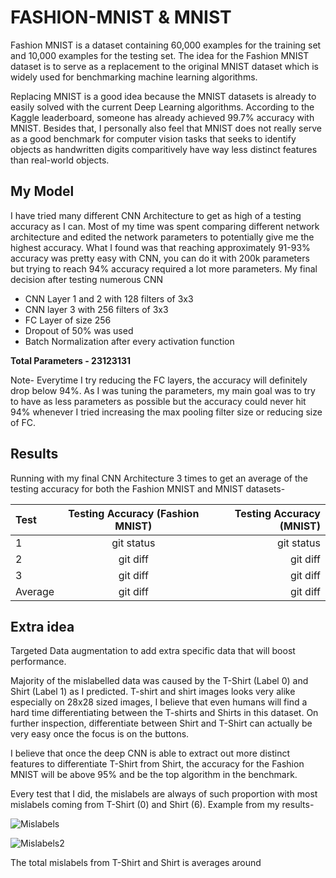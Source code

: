# FASHION-MNIST & MNIST

Fashion MNIST is a dataset containing 60,000 examples for the training set and 10,000 examples for the testing set.
The idea for the Fashion MNIST dataset is to serve as a replacement to the original MNIST dataset which is widely used for benchmarking machine learning algorithms.

Replacing MNIST is a good idea because the MNIST datasets is already to easily solved with the current Deep Learning algorithms. According to the Kaggle leaderboard, someone has already achieved 99.7% accuracy with MNIST.
Besides that, I personally also feel that MNIST does not really serve as a good benchmark for computer vision tasks that seeks to identify objects as handwritten digits comparitively have way less distinct features than real-world objects.

## My Model

I have tried many different CNN Architecture to get as high of a testing accuracy as I can. 
Most of my time was spent comparing different network architecture and edited the network parameters to potentially give me the highest accuracy.
What I found was that reaching approximately 91-93% accuracy was pretty easy with CNN, you can do it with 200k parameters but trying to reach 94% accuracy required a lot more parameters. My final decision after testing numerous CNN

- CNN Layer 1 and 2 with 128 filters of 3x3
- CNN layer 3 with 256 filters of 3x3
- FC Layer of size 256
- Dropout of 50% was used
- Batch Normalization after every activation function

**Total Parameters - 23123131**

Note- Everytime I try reducing the FC layers, the accuracy will definitely drop below 94%. As I was tuning the parameters, my main goal was to try to have as less parameters as possible
but the accuracy could never hit 94% whenever I tried increasing the max pooling filter size or reducing size of FC.

## Results

Running with my final CNN Architecture 3 times to get an average of the testing accuracy for both the Fashion MNIST and MNIST datasets-


| Test | Testing Accuracy (Fashion MNIST)  |  Testing Accuracy (MNIST)  |
| :---         |     :---:      |          ---: |
| 1 | git status     | git status    |
| 2    | git diff       | git diff      |
| 3    | git diff       | git diff      |
| Average   | git diff       | git diff      |

## Extra idea

  Targeted Data augmentation to add extra specific data that will boost performance. 
  
  Majority of the mislabelled data was caused by the T-Shirt (Label 0) and Shirt (Label 1) as I predicted.
  T-shirt and shirt images looks very alike especially on 28x28 sized images, I believe that even humans will find a hard time        differentiating between the T-shirts and Shirts in this dataset.
  On further inspection, differentiate between Shirt and T-Shirt can actually be very easy once the focus is on the buttons.
  
  I believe that once the deep CNN is able to extract out more distinct features to differentiate T-Shirt from Shirt, the accuracy for the     Fashion MNIST will be above 95% and be the top algorithm in the benchmark.
  
  Every test that I did, the mislabels are always of such proportion with most mislabels coming from T-Shirt (0) and Shirt (6). Example from my results-
  
 ![Mislabels](https://user-images.githubusercontent.com/49274721/62420175-48f5d000-b6d1-11e9-9e10-8f7d9206b0d5.PNG)
 
 ![Mislabels2](https://user-images.githubusercontent.com/49274721/62420212-ee10a880-b6d1-11e9-857d-899a8f4ddac1.PNG)
 
 The total mislabels from T-Shirt and Shirt is averages around
 
 
 
  
